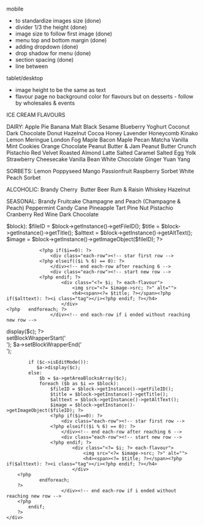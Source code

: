 mobile
- to standardize images size (done)
- divider 1/3 the height (done)
- image size to follow first image (done)
- menu top and bottom margin (done)
- adding dropdown (done)
- drop shadow for menu (done)
- section spacing (done)
- line between


tablet/desktop
- image height to be the same as text
- flavour page no background color for flavours but on desserts - follow by wholesales & events 

ICE CREAM FLAVOURS

DAIRY:
Apple Pie
Banana Malt 
Black Sesame
Blueberry Yoghurt
Coconut 
Dark Chocolate
Donut
Hazelnut Cocoa
Honey Lavender
Honeycomb
Kinako
Lemon Meringue
London Fog
Maple Bacon
Maple Pecan
Matcha Vanilla 
Mint Cookies
Orange Chocolate 
Peanut Butter & Jam
Peanut Butter Crunch
Pistachio
Red Velvet
Roasted Almond Latte 
Salted Caramel
Salted Egg Yolk
Strawberry Cheesecake
Vanilla Bean
White Chocolate Ginger
Yuan Yang


SORBETS:
Lemon Poppyseed
Mango Passionfruit
Raspberry Sorbet 
White Peach Sorbet 


ALCOHOLIC:
Brandy Cherry 
Butter Beer
Rum & Raisin
Whiskey Hazelnut


SEASONAL:
Brandy Fruitcake
Champagne and Peach (Champagne & Peach)
Peppermint Candy Cane
Pineapple Tart
Pine Nut
Pistachio Cranberry
Red Wine Dark Chocolate

<div class="hidden-xs hidden-sm hidden-md">
	<?php   foreach ($b as $i => $block):
		   		$fileID = $block->getInstance()->getFileID();
		   		$title = $block->getInstance()->getTitle();
		   		$alttext = $block->getInstance()->getAltText();
		      	$image = $block->getInstance()->getImageObject($fileID); ?>

		      	<?php if($i==0): ?>
		      		<div class="each-row"><!-- star first row -->
		      	<?php elseif(($i % 6) == 0): ?>
		      		</div><!-- end each-row after reaching 6 -->
		      		<div class="each-row"><!-- start new row -->
		      	<?php endif; ?>
						<div class="<?= $i; ?> each-flavour">
							<img src="<?= $image->src; ?>" alt="">
							<h4><span><?= $title; ?></span><?php if($alttext): ?><i class="tag"></i><?php endif; ?></h4>
						</div>								
	<?php  	endforeach;	?>
	 	  			</div><!-- end each-row if i ended without reaching new row -->
</div>


<div id="seasonal" class="content-4">
	<div class="img-text-content">
		<div class="sub-heading">
			<?php
			    $a = new Area('Flavour 4 Title');							     	
			    $a->display($c);
			?>							
		</div>
		<?php
		    $a = new Area('Flavours 4 Content');
		    $a->setBlockWrapperStart('<div class="each-flavour">');
			$a->setBlockWrapperEnd('</div>');

		    if ($c->isEditMode()):
			   $a->display($c);								
			else:
			   	$b = $a->getAreaBlocksArray($c);
			   	foreach ($b as $i => $block):
			   		$fileID = $block->getInstance()->getFileID();
			   		$title = $block->getInstance()->getTitle();
			   		$alttext = $block->getInstance()->getAltText();
			      	$image = $block->getInstance()->getImageObject($fileID); ?>
			      	<?php if($i==0): ?>
			      		<div class="each-row"><!-- star first row -->
			      	<?php elseif(($i % 6) == 0): ?>
			      		</div><!-- end each-row after reaching 6 -->
			      		<div class="each-row"><!-- start new row -->
			      	<?php endif; ?>
							<div class="<?= $i; ?> each-flavour">
								<img src="<?= $image->src; ?>" alt="">
								<h4><span><?= $title; ?></span><?php if($alttext): ?><i class="tag"></i><?php endif; ?></h4>
							</div>
		<?php
			   	endforeach;
		?>
			 	  		</div><!-- end each-row if i ended without reaching new row -->
		<?php
			endif;
		?>									
	</div>
</div>